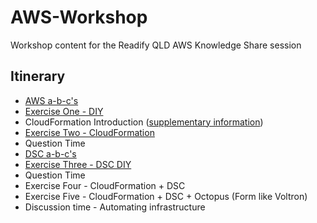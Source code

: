 # AWS-Workshop
Workshop content for the Readify QLD AWS Knowledge Share session

## Itinerary

* [AWS a-b-c's](https://speakerdeck.com/andrewabest/aws-a-b-cs)
* [Exercise One - DIY](https://github.com/andrewabest/AWS-Workshop/blob/master/Exercise1.md)
* CloudFormation Introduction ([supplementary information](http://docs.aws.amazon.com/AWSCloudFormation/latest/UserGuide/cfn-whatis-howdoesitwork.html))
* [Exercise Two - CloudFormation](https://github.com/andrewabest/AWS-Workshop/blob/master/Exercise2.md)
* Question Time
* [DSC a-b-c's](https://speakerdeck.com/andrewabest/dsc-a-b-cs)
* [Exercise Three - DSC DIY](https://github.com/andrewabest/AWS-Workshop/blob/master/Exercise3.md)
* Question Time
* Exercise Four - CloudFormation + DSC
* Exercise Five - CloudFormation + DSC + Octopus (Form like Voltron)
* Discussion time - Automating infrastructure
